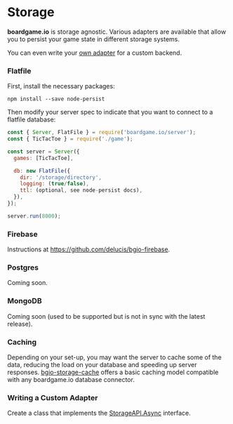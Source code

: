 # Storage

**boardgame.io** is storage agnostic. Various adapters are
available that allow you to persist your game state in
different storage systems.

You can even write your [own adapter](/storage?id=writing-a-custom-adapter)
for a custom backend.

### Flatfile

First, install the necessary packages:

```
npm install --save node-persist
```

Then modify your server spec to indicate that you want to connect to a flatfile database:

```js
const { Server, FlatFile } = require('boardgame.io/server');
const { TicTacToe } = require('./game');

const server = Server({
  games: [TicTacToe],

  db: new FlatFile({
    dir: '/storage/directory',
    logging: (true/false),
    ttl: (optional, see node-persist docs),
  }),
});

server.run(8000);
```

### Firebase

Instructions at https://github.com/delucis/bgio-firebase.

### Postgres

Coming soon.

### MongoDB

Coming soon (used to be supported but is not in sync with the
latest release).

### Caching

Depending on your set-up, you may want the server to cache some of the data,
reducing the load on your database and speeding up server responses.
[bgio-storage-cache](https://github.com/delucis/bgio-storage-cache) offers
a basic caching model compatible with any boardgame.io database connector.

### Writing a Custom Adapter

Create a class that implements the [StorageAPI.Async](https://github.com/nicolodavis/boardgame.io/blob/master/src/server/db/base.ts) interface.
